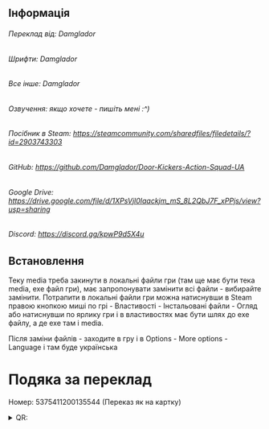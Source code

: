## Інформація
###### Переклад від: Damglador
###### Шрифти: Damglador
###### Все інше: Damglador
###### Озвучення: якщо хочете - пишіть мені :^)
###### Посібник в Steam: https://steamcommunity.com/sharedfiles/filedetails/?id=2903743303
###### GitHub: https://github.com/Damglador/Door-Kickers-Action-Squad-UA
###### Google Drive: https://drive.google.com/file/d/1XPsVjl0Iaackjm_mS_8L2QbJ7F_xPPjs/view?usp=sharing
###### Discord: https://discord.gg/kpwP9d5X4u

## Встановлення
Теку media треба закинути в локальні файли гри (там ще має бути тека media, exe файл гри), має запропонувати замінити всі файли - вибирайте замінити.
Потрапити в локальні файли гри можна натиснувши в Steam правою кнопкою миші по грі - Властивості - Інстальовані файли - Огляд
або натиснувши по ярлику гри і в властивостях має бути шлях до exe файлу, а де exe там і media.

Після заміни файлів - заходите в гру і в Options - More options - Language і там буде українська

# Подяка за переклад
Номер: 5375411200135544 (Переказ як на картку)

<details>
<summary>QR:</summary> 

[![QR](https://i.imgur.com/by6E4OP.png)](https://i.imgur.com/by6E4OP.png)
</details>
